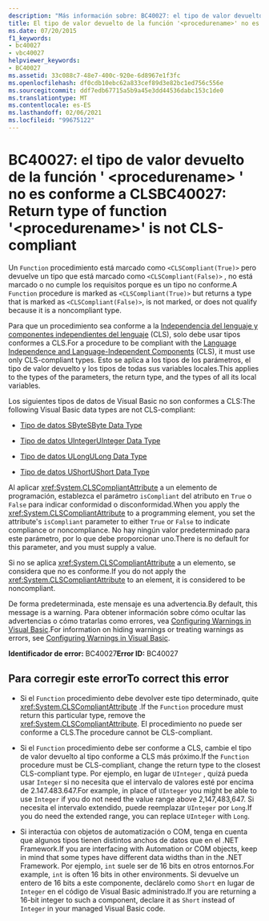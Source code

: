 ```yaml
---
description: "Más información sobre: BC40027: el tipo de valor devuelto de la función ' <procedurename> ' no es conforme a CLS"
title: El tipo de valor devuelto de la función '<procedurename>' no es compatible con CLS
ms.date: 07/20/2015
f1_keywords:
- bc40027
- vbc40027
helpviewer_keywords:
- BC40027
ms.assetid: 33c088c7-48e7-400c-920e-6d8967e1f3fc
ms.openlocfilehash: df0cdb10ebc62a833cef89d3e82bc1ed756c556e
ms.sourcegitcommit: ddf7edb67715a5b9a45e3dd44536dabc153c1de0
ms.translationtype: MT
ms.contentlocale: es-ES
ms.lasthandoff: 02/06/2021
ms.locfileid: "99675122"
---
```

# <a name="bc40027-return-type-of-function-procedurename-is-not-cls-compliant"></a><span data-ttu-id="fe566-103">BC40027: el tipo de valor devuelto de la función ' \<procedurename> ' no es conforme a CLS</span><span class="sxs-lookup"><span data-stu-id="fe566-103">BC40027: Return type of function '\<procedurename>' is not CLS-compliant</span></span>

<span data-ttu-id="fe566-104">Un `Function` procedimiento está marcado como `<CLSCompliant(True)>` pero devuelve un tipo que está marcado como `<CLSCompliant(False)>` , no está marcado o no cumple los requisitos porque es un tipo no conforme.</span><span class="sxs-lookup"><span data-stu-id="fe566-104">A `Function` procedure is marked as `<CLSCompliant(True)>` but returns a type that is marked as `<CLSCompliant(False)>`, is not marked, or does not qualify because it is a noncompliant type.</span></span>

 <span data-ttu-id="fe566-105">Para que un procedimiento sea conforme a la [Independencia del lenguaje y componentes independientes del lenguaje](../../../standard/language-independence-and-language-independent-components.md) (CLS), solo debe usar tipos conformes a CLS.</span><span class="sxs-lookup"><span data-stu-id="fe566-105">For a procedure to be compliant with the [Language Independence and Language-Independent Components](../../../standard/language-independence-and-language-independent-components.md) (CLS), it must use only CLS-compliant types.</span></span> <span data-ttu-id="fe566-106">Esto se aplica a los tipos de los parámetros, el tipo de valor devuelto y los tipos de todas sus variables locales.</span><span class="sxs-lookup"><span data-stu-id="fe566-106">This applies to the types of the parameters, the return type, and the types of all its local variables.</span></span>

 <span data-ttu-id="fe566-107">Los siguientes tipos de datos de Visual Basic no son conformes a CLS:</span><span class="sxs-lookup"><span data-stu-id="fe566-107">The following Visual Basic data types are not CLS-compliant:</span></span>

- [<span data-ttu-id="fe566-108">Tipo de datos SByte</span><span class="sxs-lookup"><span data-stu-id="fe566-108">SByte Data Type</span></span>](../data-types/sbyte-data-type.md)

- [<span data-ttu-id="fe566-109">Tipo de datos UInteger</span><span class="sxs-lookup"><span data-stu-id="fe566-109">UInteger Data Type</span></span>](../data-types/uinteger-data-type.md)

- [<span data-ttu-id="fe566-110">Tipo de datos ULong</span><span class="sxs-lookup"><span data-stu-id="fe566-110">ULong Data Type</span></span>](../data-types/ulong-data-type.md)

- [<span data-ttu-id="fe566-111">Tipo de datos UShort</span><span class="sxs-lookup"><span data-stu-id="fe566-111">UShort Data Type</span></span>](../data-types/ushort-data-type.md)

 <span data-ttu-id="fe566-112">Al aplicar <xref:System.CLSCompliantAttribute> a un elemento de programación, establezca el parámetro `isCompliant` del atributo en `True` o `False` para indicar conformidad o disconformidad.</span><span class="sxs-lookup"><span data-stu-id="fe566-112">When you apply the <xref:System.CLSCompliantAttribute> to a programming element, you set the attribute's `isCompliant` parameter to either `True` or `False` to indicate compliance or noncompliance.</span></span> <span data-ttu-id="fe566-113">No hay ningún valor predeterminado para este parámetro, por lo que debe proporcionar uno.</span><span class="sxs-lookup"><span data-stu-id="fe566-113">There is no default for this parameter, and you must supply a value.</span></span>

 <span data-ttu-id="fe566-114">Si no se aplica <xref:System.CLSCompliantAttribute> a un elemento, se considera que no es conforme.</span><span class="sxs-lookup"><span data-stu-id="fe566-114">If you do not apply the <xref:System.CLSCompliantAttribute> to an element, it is considered to be noncompliant.</span></span>

 <span data-ttu-id="fe566-115">De forma predeterminada, este mensaje es una advertencia.</span><span class="sxs-lookup"><span data-stu-id="fe566-115">By default, this message is a warning.</span></span> <span data-ttu-id="fe566-116">Para obtener información sobre cómo ocultar las advertencias o cómo tratarlas como errores, vea [Configuring Warnings in Visual Basic](/visualstudio/ide/configuring-warnings-in-visual-basic).</span><span class="sxs-lookup"><span data-stu-id="fe566-116">For information on hiding warnings or treating warnings as errors, see [Configuring Warnings in Visual Basic](/visualstudio/ide/configuring-warnings-in-visual-basic).</span></span>

 <span data-ttu-id="fe566-117">**Identificador de error:** BC40027</span><span class="sxs-lookup"><span data-stu-id="fe566-117">**Error ID:** BC40027</span></span>

## <a name="to-correct-this-error"></a><span data-ttu-id="fe566-118">Para corregir este error</span><span class="sxs-lookup"><span data-stu-id="fe566-118">To correct this error</span></span>

- <span data-ttu-id="fe566-119">Si el `Function` procedimiento debe devolver este tipo determinado, quite <xref:System.CLSCompliantAttribute> .</span><span class="sxs-lookup"><span data-stu-id="fe566-119">If the `Function` procedure must return this particular type, remove the <xref:System.CLSCompliantAttribute>.</span></span> <span data-ttu-id="fe566-120">El procedimiento no puede ser conforme a CLS.</span><span class="sxs-lookup"><span data-stu-id="fe566-120">The procedure cannot be CLS-compliant.</span></span>

- <span data-ttu-id="fe566-121">Si el `Function` procedimiento debe ser conforme a CLS, cambie el tipo de valor devuelto al tipo conforme a CLS más próximo.</span><span class="sxs-lookup"><span data-stu-id="fe566-121">If the `Function` procedure must be CLS-compliant, change the return type to the closest CLS-compliant type.</span></span> <span data-ttu-id="fe566-122">Por ejemplo, en lugar de `UInteger` , quizá pueda usar `Integer` si no necesita que el intervalo de valores esté por encima de 2.147.483.647.</span><span class="sxs-lookup"><span data-stu-id="fe566-122">For example, in place of `UInteger` you might be able to use `Integer` if you do not need the value range above 2,147,483,647.</span></span> <span data-ttu-id="fe566-123">Si necesita el intervalo extendido, puede reemplazar `UInteger` por `Long`.</span><span class="sxs-lookup"><span data-stu-id="fe566-123">If you do need the extended range, you can replace `UInteger` with `Long`.</span></span>

- <span data-ttu-id="fe566-124">Si interactúa con objetos de automatización o COM, tenga en cuenta que algunos tipos tienen distintos anchos de datos que en el .NET Framework.</span><span class="sxs-lookup"><span data-stu-id="fe566-124">If you are interfacing with Automation or COM objects, keep in mind that some types have different data widths than in the .NET Framework.</span></span> <span data-ttu-id="fe566-125">Por ejemplo, `int` suele ser de 16 bits en otros entornos.</span><span class="sxs-lookup"><span data-stu-id="fe566-125">For example, `int` is often 16 bits in other environments.</span></span> <span data-ttu-id="fe566-126">Si devuelve un entero de 16 bits a este componente, declárelo como `Short` en lugar de `Integer` en el código de Visual Basic administrado.</span><span class="sxs-lookup"><span data-stu-id="fe566-126">If you are returning a 16-bit integer to such a component, declare it as `Short` instead of `Integer` in your managed Visual Basic code.</span></span>
